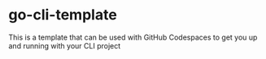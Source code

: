 # go-cli-template
This is a template that can be used with GitHub Codespaces to get you up and running with your CLI project
